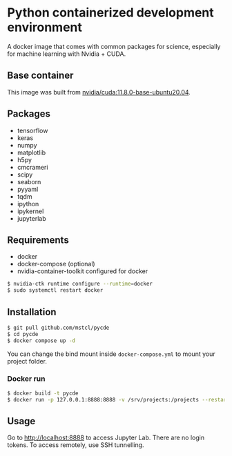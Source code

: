 # Python containerized development environment

A docker image that comes with common packages for science, especially for
machine learning with Nvidia + CUDA.

## Base container

This image was built from [nvidia/cuda:11.8.0-base-ubuntu20.04](https://hub.docker.com/layers/nvidia/cuda/11.8.0-base-ubuntu20.04/images/sha256-25940548e6b26be76a73a25684be543ecb5a2eea72d096c877407f0902ee083b?context=explore).

## Packages

- tensorflow
- keras
- numpy
- matplotlib
- h5py
- cmcrameri
- scipy
- seaborn
- pyyaml
- tqdm
- ipython
- ipykernel
- jupyterlab


## Requirements

- docker
- docker-compose (optional)
- nvidia-container-toolkit configured for docker

```sh
$ nvidia-ctk runtime configure --runtime=docker
$ sudo systemctl restart docker
```

## Installation

```sh
$ git pull github.com/mstcl/pycde
$ cd pycde
$ docker compose up -d
```

You can change the bind mount inside `docker-compose.yml` to mount your project
folder.

### Docker run

```sh
$ docker build -t pycde
$ docker run -p 127.0.0.1:8888:8888 -v /srv/projects:/projects --restart unless-stopped --security-opt=no-new-privileges --log-opt max-size=1g --gpus 1 pycde
```

## Usage

Go to [http://localhost:8888](http://localhost:8888) to access Jupyter Lab. There are
no login tokens. To access remotely, use SSH tunnelling.
